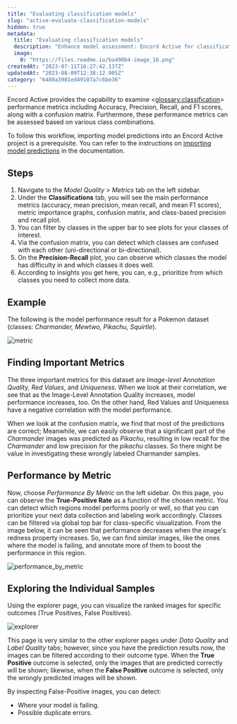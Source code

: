 ```yaml
---
title: "Evaluating classification models"
slug: "active-evaluate-classification-models"
hidden: true
metadata: 
  title: "Evaluating classification models"
  description: "Enhance model assessment: Encord Active for classification metrics. Accuracy, Precision, Recall, F1 scores & more. Optimize with insights."
  image: 
    0: "https://files.readme.io/ba490b4-image_16.png"
createdAt: "2023-07-11T16:27:42.137Z"
updatedAt: "2023-08-09T12:38:12.905Z"
category: "6480a3981ed49107a7c6be36"
---
```


Encord Active provides the capability to examine <<glossary:classification>> performance metrics including Accuracy, Precision, Recall, and F1 scores, along with a confusion matrix. Furthermore, these performance metrics can be assessed based on various class combinations.

To follow this workflow, importing model predictions into an Encord Active project is a prerequisite. You can refer to the instructions on [importing model predictions](https://docs.encord.com/docs/active-import-model-predictions) in the documentation.

## Steps

1. Navigate to the _Model Quality_ > _Metrics_ tab on the left sidebar.
2. Under the **Classifications** tab, you will see the main performance metrics (accuracy, mean precision, mean recall, and mean F1 scores), metric importance graphs, confusion matrix, and class-based precision and recall plot.
3. You can filter by classes in the upper bar to see plots for your classes of interest.
4. Via the confusion matrix, you can detect which classes are confused with each other (uni-directional or bi-directional).
5. On the **Precision-Recall** plot, you can observe which classes the model has difficulty in and which classes it does well.
6. According to insights you get here, you can, e.g., prioritize from which classes you need to collect more data.

## Example

The following is the model performance result for a Pokemon dataset (classes: _Charmander, Mewtwo, Pikachu, Squirtle_).

![metric](https://storage.cloud.google.com/docs-media.encord.com/static/img/images/workflows/evaluate-classification-model/img_1.png)

## Finding Important Metrics

The three important metrics for this dataset are _Image-level Annotation Quality, Red Values_, and _Uniqueness_.
When we look at their correlation, we see that as the Image-Level Annotation Quality increases, model performance increases, too. On the other hand, Red Values and Uniqueness have a negative correlation with the model performance.

When we look at the confusion matrix, we find that most of the predictions are correct; Meanwhile, we can easily observe that a significant part of the _Charmander_ images was predicted as _Pikachu_, resulting in low recall for the _Charmander_ and low precision for the _pikachu_ classes. So there might be value in investigating these wrongly labeled Charmander samples.

## Performance by Metric

Now, choose _Performance By Metric_ on the left sidebar. On this page, you can observe the **True-Positive Rate** as a function of the chosen metric. You can detect which regions model performs poorly or well, so that you can prioritize your next data collection and labeling work accordingly. Classes can be filtered via global top bar for class-specific visualization. From the image below, it can be seen that performance decreases when the image's redness property increases. So, we can find similar images, like the ones where the model is failing, and annotate more of them to boost the performance in this region.

![performance_by_metric](https://storage.cloud.google.com/docs-media.encord.com/static/img/images/workflows/evaluate-classification-model/img_2.png)

## Exploring the Individual Samples

Using the explorer page, you can visualize the ranked images for specific outcomes (True Positives, False Positives).

![explorer](https://storage.cloud.google.com/docs-media.encord.com/static/img/images/workflows/evaluate-classification-model/img_3.png)

This page is very similar to the other explorer pages under _Data Quality_ and _Label Quality_ tabs; however, since you have the prediction results now, the images can be filtered according to their outcome type. When the **True Positive** outcome is selected, only the images that are predicted correctly will be shown; likewise, when the **False Positive** outcome is selected, only the wrongly predicted images will be shown.

By inspecting False-Positive images, you can detect:

- Where your model is failing.
- Possible duplicate errors.
